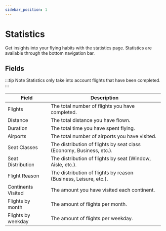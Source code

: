 ```yaml
---
sidebar_position: 1
---
```


# Statistics

Get insights into your flying habits with the statistics page.
Statistics are available through the bottom navigation bar.

## Fields

:::tip Note
Statistics only take into account flights that have been completed.
:::

| Field              | Description                                                          |
|--------------------|----------------------------------------------------------------------|
| Flights            | The total number of flights you have completed.                      |
| Distance           | The total distance you have flown.                                   |
| Duration           | The total time you have spent flying.                                |
| Airports           | The total number of airports you have visited.                       |
| Seat Classes       | The distribution of flights by seat class (Economy, Business, etc.). |
| Seat Distribution  | The distribution of flights by seat (Window, Aisle, etc.).           |
| Flight Reason      | The distribution of flights by reason (Business, Leisure, etc.).     |
| Continents Visited | The amount you have visited each continent.                          |
| Flights by month   | The amount of flights per month.                                     |
| Flights by weekday | The amount of flights per weekday.                                   |
